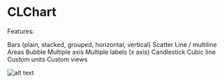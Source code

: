 # CLChart

Features:

Bars (plain, stacked, grouped, horizontal, vertical)
Scatter
Line / multiline
Areas
Bubble
Multiple axis
Multiple labels (x axis)
Candlestick
Cubic line
Custom units
Custom views


![alt text](CLChart/CLChartScreenShots/LineChart1.png "Description goes here")